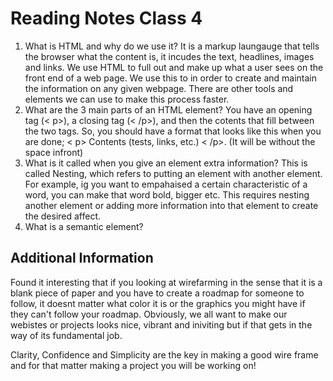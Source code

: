 # Reading Notes Class 4


1. What is HTML and why do we use it? It is a markup laungauge that tells the browser what the content is, it incudes the text, headlines, images and links. We use HTML to full out and make up what a user sees on the front end of a web page. We use this to in order to create and maintain the information on any given webpage. There are other tools and elements we can use to make this process faster. 
2. What are the 3 main parts of an HTML element? You have an opening tag (< p>), a closing tag (< /p>), and then the cotents that fill between the two tags. So, you should have a format that looks like this when you are done;  < p> Contents (tests, links, etc.) < /p>. (It will be without the space infront)
3. What is it called when you give an element extra information? This is called Nesting, which refers to putting an element with another element. For example, ig you want to empahaised a certain characteristic of a word, you can make that word bold, bigger etc. This requires nesting another element or adding more information into that element to create the desired affect. 
4. What is a semantic element?


## Additional Information

Found it interesting that if you looking at wirefarming in the sense that it is a blank piece of paper and you have to create a roadmap for someone to follow, it doesnt matter what color it is or the graphics you might have if they can't follow your roadmap. Obviously, we all want to make our webistes or projects looks nice, vibrant and iniviting but if that gets in the way of its fundamental job. 

Clarity, Confidence and Simplicity are the key in making a good wire frame and for that matter making a project you will be working on!
